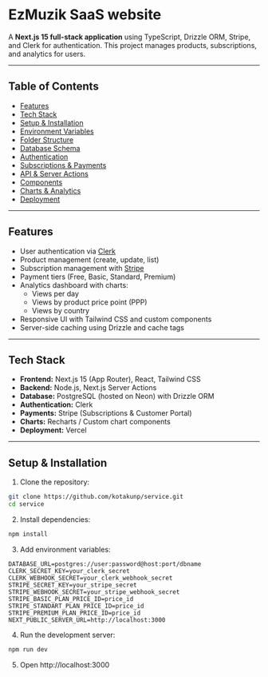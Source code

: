 # EzMuzik SaaS website

A **Next.js 15 full-stack application** using TypeScript, Drizzle ORM, Stripe, and Clerk for authentication. This project manages products, subscriptions, and analytics for users.

---

## Table of Contents

- [Features](#features)  
- [Tech Stack](#tech-stack)  
- [Setup & Installation](#setup--installation)  
- [Environment Variables](#environment-variables)  
- [Folder Structure](#folder-structure)  
- [Database Schema](#database-schema)  
- [Authentication](#authentication)  
- [Subscriptions & Payments](#subscriptions--payments)  
- [API & Server Actions](#api--server-actions)  
- [Components](#components)  
- [Charts & Analytics](#charts--analytics)  
- [Deployment](#deployment)  

---

## Features

- User authentication via [Clerk](https://clerk.com/)  
- Product management (create, update, list)  
- Subscription management with [Stripe](https://stripe.com/)  
- Payment tiers (Free, Basic, Standard, Premium)  
- Analytics dashboard with charts:
  - Views per day  
  - Views by product price point (PPP)  
  - Views by country  
- Responsive UI with Tailwind CSS and custom components  
- Server-side caching using Drizzle and cache tags  

---

## Tech Stack

- **Frontend:** Next.js 15 (App Router), React, Tailwind CSS  
- **Backend:** Node.js, Next.js Server Actions  
- **Database:** PostgreSQL (hosted on Neon) with Drizzle ORM  
- **Authentication:** Clerk  
- **Payments:** Stripe (Subscriptions & Customer Portal)  
- **Charts:** Recharts / Custom chart components  
- **Deployment:** Vercel  

---

## Setup & Installation

1. Clone the repository:

```bash
git clone https://github.com/kotakunp/service.git
cd service
```
2. Install dependencies:

```bash
npm install
```
3. Add environment variables:

```env
DATABASE_URL=postgres://user:password@host:port/dbname
CLERK_SECRET_KEY=your_clerk_secret
CLERK_WEBHOOK_SECRET=your_clerk_webhook_secret
STRIPE_SECRET_KEY=your_stripe_secret
STRIPE_WEBHOOK_SECRET=your_stripe_webhook_secret
STRIPE_BASIC_PLAN_PRICE_ID=price_id
STRIPE_STANDART_PLAN_PRICE_ID=price_id
STRIPE_PREMIUM_PLAN_PRICE_ID=price_id
NEXT_PUBLIC_SERVER_URL=http://localhost:3000
```

4. Run the development server:

```bash
npm run dev
```

5. Open http://localhost:3000
